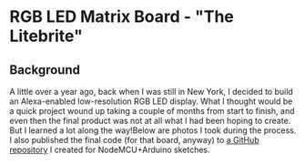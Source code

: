 # RGB LED Matrix Board - "The Litebrite"

## Background
A little over a year ago, back when I was still in New York, I decided to build an Alexa-enabled low-resolution RGB LED display. What I thought would be a quick project wound up taking a couple of months from start to finish, and even then the final product was not at all what I had been hoping to create. But I learned a lot along the way!Below are photos I took during the process. I also published the final code (for that board, anyway) to [a GitHub repository](https://github.com/ckuzma/nodemcu-as-arduino/tree/master/Sketches/LED%20Board) I created for NodeMCU+Arduino sketches.
